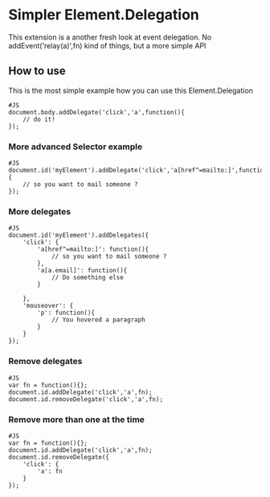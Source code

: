 Simpler Element.Delegation
=======================

This extension is a another fresh look at event delegation. No addEvent('relay(a)',fn) kind of things, but a more simple API


How to use
----------

This is the most simple example how you can use this Element.Delegation

	#JS
    document.body.addDelegate('click','a',function(){
    	// do it!
    });
    
### More advanced Selector example

	#JS
	document.id('myElement').addDelegate('click','a[href^=mailto:]',function(){
		// so you want to mail someone ?
	});

### More delegates

	#JS
	document.id('myElement').addDelegates({
		'click': {
			'a[href^=mailto:]': function(){
				// so you want to mail someone ?
			},
			'a[a.email]': function(){
				// Do something else
			}
			
		},
		'mouseover': {
			'p': function(){
				// You hovered a paragraph
			}
		}
	});
	

### Remove delegates

	#JS
	var fn = function(){};
	document.id.addDelegate('click','a',fn);	
	document.id.removeDelegate('click','a',fn);


### Remove more than one at the time

	#JS
	var fn = function(){};
	document.id.addDelegate('click','a',fn);	
	document.id.removeDelegate({
		'click': {
			'a': fn
		}
	});

